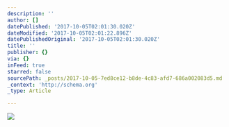 ```yaml
---
description: ''
author: []
datePublished: '2017-10-05T02:01:30.020Z'
dateModified: '2017-10-05T02:01:22.896Z'
datePublishedOriginal: '2017-10-05T02:01:30.020Z'
title: ''
publisher: {}
via: {}
inFeed: true
starred: false
sourcePath: _posts/2017-10-05-7ed8ce12-b8de-4c83-afd7-686a002083d5.md
_context: 'http://schema.org'
_type: Article

---
```

![](https://the-grid-user-content.s3-us-west-2.amazonaws.com/c0cb1167-a0d1-4dfb-8584-a16c81df9a17.jpg)